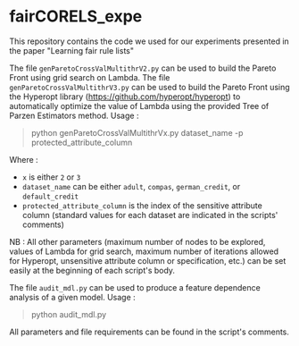 # fairCORELS_expe
This repository contains the code we used for our experiments presented in the paper "Learning fair rule lists"

The file `genParetoCrossValMultithrV2.py` can be used to build the Pareto Front using grid search on Lambda.
The file `genParetoCrossValMultithrV3.py` can be used to build the Pareto Front using the Hyperopt library (https://github.com/hyperopt/hyperopt) to automatically optimize the value of Lambda using the provided Tree of Parzen Estimators method.
Usage :
> python genParetoCrossValMultithrVx.py dataset_name -p protected_attribute_column

Where :
* `x` is either `2` or `3`
* `dataset_name` can be either `adult`, `compas`, `german_credit`, or `default_credit`
* `protected_attribute_column` is the index of the sensitive attribute column (standard values for each dataset are indicated in the scripts' comments)

NB : All other parameters (maximum number of nodes to be explored, values of Lambda for grid search, maximum number of iterations allowed for Hyperopt, unsensitive attribute column or specification, etc.) can be set easily at the beginning of each script's body.

The file `audit_mdl.py` can be used to produce a feature dependence analysis of a given model.
Usage :
> python audit_mdl.py

All parameters and file requirements can be found in the script's comments.
